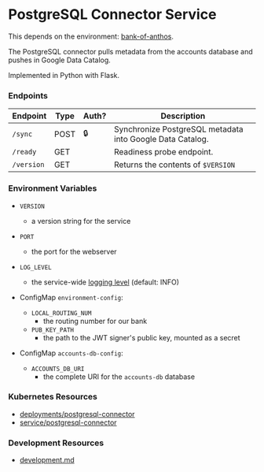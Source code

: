 # PostgreSQL Connector Service

This depends on the environment: [bank-of-anthos](https://github.com/GoogleCloudPlatform/bank-of-anthos).

The PostgreSQL connector pulls metadata from the accounts database and pushes in Google Data Catalog.

Implemented in Python with Flask.

### Endpoints

| Endpoint                | Type  | Auth? | Description                                                        |
| ----------------------- | ----- | ----- | ------------------------------------------------------------------ |
| `/sync`                 | POST  | 🔒    |  Synchronize PostgreSQL metadata into Google Data Catalog.         |
| `/ready`                | GET   |       |  Readiness probe endpoint.                                         |
| `/version`              | GET   |       |  Returns the contents of `$VERSION`                                |


### Environment Variables

- `VERSION`
  - a version string for the service
- `PORT`
  - the port for the webserver
- `LOG_LEVEL`
  - the service-wide [logging level](https://docs.python.org/3/library/logging.html#levels) (default: INFO)

- ConfigMap `environment-config`:
  - `LOCAL_ROUTING_NUM`
    - the routing number for our bank
  - `PUB_KEY_PATH`
    - the path to the JWT signer's public key, mounted as a secret

- ConfigMap `accounts-db-config`:
  - `ACCOUNTS_DB_URI`
    - the complete URI for the `accounts-db` database

### Kubernetes Resources

- [deployments/postgresql-connector](postgresql-connector.yaml)
- [service/postgresql-connector](postgresql-connector.yaml)

### Development Resources

- [development.md](development.md)

